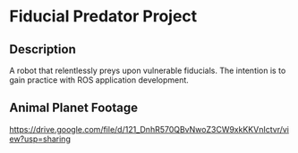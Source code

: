 # Fiducial Predator Project

## Description

A robot that relentlessly preys upon vulnerable fiducials. The intention is to gain practice with ROS application development.

## Animal Planet Footage
https://drive.google.com/file/d/121_DnhR570QBvNwoZ3CW9xkKKVnIctvr/view?usp=sharing
